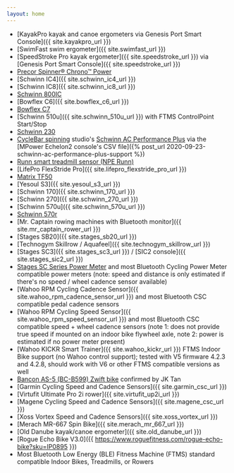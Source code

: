 ```yaml
---
layout: home
---
```

* [KayakPro kayak and canoe ergometers via Genesis Port Smart Console]({{ site.kayakpro_url }})
* [SwimFast swim ergometer]({{ site.swimfast_url }})
* [SpeedStroke Pro kayak ergometer]({{ site.speedstroke_url }}) via [Genesis Port Smart Console]({{ site.speedstroke_url }})
* [Precor Spinner® Chrono™ Power](https://www.precor.com/en-us/commercial/cardio/indoor-cycling/spinner-chrono-power)
* [Schwinn IC4]({{ site.schwinn_ic4_url }})
* [Schwinn IC8]({{ site.schwinn_ic8_url }})
* [Schwinn 800IC](https://global.schwinnfitness.com/en/800ic/100893.html)
* [Bowflex C6]({{ site.bowflex_c6_url }})
* [Bowflex C7](https://www.bowflex.com/bikes/c7/100926.html)
* [Schwinn 510u]({{ site.schwinn_510u_url }}) with FTMS ControlPoint Start/Stop
* [Schwinn 230](https://www.schwinnfitness.com/230/100932.html)
* [CycleBar spinning](https://www.cyclebar.com/) studio's [Schwinn AC Performance Plus](https://www.amazon.com/AC-Performance-Plus-Indoor-Cycle/dp/B002KV942W) via the [MPower Echelon2 console's CSV file]({% post_url 2020-09-23-schwinn-ac-performance-plus-support %})
* [Runn smart treadmill sensor (NPE Runn)](https://npe-inc.com/runn-smart-treadmill-sensor-2/)
* [LifePro FlexStride Pro]({{ site.lifepro_flexstride_pro_url }})
* [Matrix TF50](https://matrixhomefitness.com/products/treadmill-tf50)
* [Yesoul S3]({{ site.yesoul_s3_url }})
* [Schwinn 170]({{ site.schwinn_170_url }})
* [Schwinn 270]({{ site.schwinn_270_url }})
* [Schwinn 570u]({{ site.schwinn_570u_url }})
* [Schwinn 570r](https://global.schwinnfitness.com/en/570r/100531.html)
* [Mr. Captain rowing machines with Bluetooth monitor]({{ site.mr_captain_rower_url }})
* [Stages SB20]({{ site.stages_sb20_url }})
* [Technogym Skillrow / Aquafeel]({{ site.technogym_skillrow_url }})
* [Stages SC3]({{ site.stages_sc3_url }}) / [SIC2 console]({{ site.stages_sic2_url }})
* [Stages SC Series Power Meter](https://stagescycling.com/en_us/stages-power-meter-for-sc-series-bikes-4) and most Bluetooth Cycling Power Meter compatible power meters (note: speed and distance is only estimated if there's no speed / wheel cadence sensor available)
* [Wahoo RPM Cycling Cadence Sensor]({{ site.wahoo_rpm_cadence_sensor_url }}) and most Bluetooth CSC compatible pedal cadence sensors
* [Wahoo RPM Cycling Speed Sensor]({{ site.wahoo_rpm_speed_sensor_url }}) and most Bluetooth CSC compatible speed + wheel cadence sensors (note 1: does not provide true speed if mounted on an indoor bike flywheel axle, note 2: power is estimated if no power meter present)
* [Wahoo KICKR Smart Trainer]({{ site.wahoo_kickr_url }}) FTMS Indoor Bike support (no Wahoo control support); tested with V5 firmware 4.2.3 and 4.2.8, should work with V6 or other FTMS compatible versions as well
* [Bancon AS-5 (BC-B599) Zwift bike](https://onebancon.com/products/a5-s-heavy-flywheel-spin-bike) confirmed by JK Tan
* [Garmin Cycling Speed and Cadence Sensors]({{ site.garmin_csc_url }})
* [Virtufit Ultimate Pro 2i rower]({{ site.virtufit_up2i_url }})
* [Magene Cycling Speed and Cadence Sensors]({{ site.magene_csc_url }})
* [Xoss Vortex Speed and Cadence Sensors]({{ site.xoss_vortex_url }})
* [Merach MR-667 Spin Bike]({{ site.merach_mr_667_url }})
* [Old Danube kayak/canoe ergometer]({{ site.old_danube_url }})
* [Rogue Echo Bike V3.0]({{ https://www.roguefitness.com/rogue-echo-bike?sku=IP0895 }})
* Most Bluetooth Low Energy (BLE) Fitness Machine (FTMS) standard compatible Indoor Bikes, Treadmills, or Rowers
